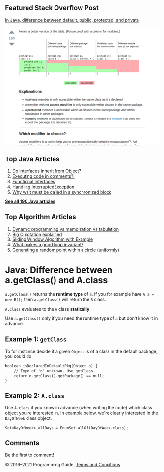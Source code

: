 



## Featured Stack Overflow Post

[In Java, difference between default, public, protected, and private](https://stackoverflow.com/a/33627846/276052)

[<img src="../images/so-featured-33627846.png" alt="StackOverflow screenshot thumbnail" class="screenshot" />](https://stackoverflow.com/a/33627846/276052)



## Top Java Articles

1.  [Do interfaces inherit from Object?](do-interfaces-inherit-from-object.html)
2.  [Executing code in comments?!](executing-code-in-comments.html)
3.  [Functional Interfaces](functional-interfaces.html)
4.  [Handling InterruptedException](handling-interrupted-exceptions.html)
5.  [Why wait must be called in a synchronized block](why-wait-must-be-in-synchronized.html)

[**See all 190 Java articles**](index.html)

## Top Algorithm Articles

1.  [Dynamic programming vs memoization vs tabulation](../dynamic-programming-vs-memoization-vs-tabulation.html)
2.  [Big O notation explained](../big-o-notation-explained.html)
3.  [Sliding Window Algorithm with Example](../sliding-window-example.html)
4.  [What makes a good loop invariant?](../what-makes-a-good-loop-invariant.html)
5.  [Generating a random point within a circle (uniformly)](../random-point-within-circle.html)

# Java: Difference between a.getClass() and A.class

`a.getClass()` returns the **runtime type** of `a`. If you for example have `A a = new B();` then `a.getClass()` will return the `B` class.

`A.class` evaluates to the `A` class **statically**.

Use `a.getClass()` only if you need the runtime type of `a` but don't know it in advance.

## Example 1: `getClass`

To for instance decide if a given `Object` is of a class in the default package, you could do

    boolean isDeclaredInDefaultPkg(Object o) {
        // Type of 'o' unknown. Use getClass.
        return o.getClass().getPackage() == null;
    }

## Example 2: `A.class`

Use `A.class` if you know in advance (when writing the code) which class object you're interested in. In example below, we're clearly interested in the `DayOfWeek` class object.

    Set<DayOfWeek> allDays = EnumSet.allOf(DayOfWeek.class);

## Comments

Be the first to comment!

© 2016–2021 Programming.Guide, [Terms and Conditions](../terms-and-conditions.html)
